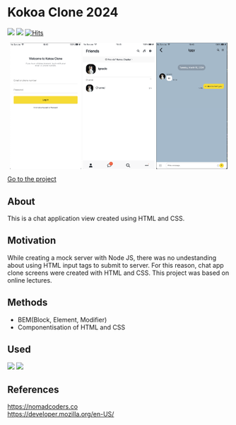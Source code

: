 # Kokoa Clone 2024
<img src="https://img.shields.io/badge/since-Mar.2024-basic"></a>
<img src="https://img.shields.io/badge/author-Ignacio Jaeseon Seo-basic"></a>
[![Hits](https://hits.seeyoufarm.com/api/count/incr/badge.svg?url=https%3A%2F%2Fgithub.com%2FIgnacioSEO%2Fkokoa-clone-2024&count_bg=%2328D9DB&title_bg=%23555555&icon=&icon_color=%23E7E7E7&title=hits&edge_flat=false)](https://hits.seeyoufarm.com)
<p align="center">
 <img src = "img/loginViewImg.jpg" align="center" width = "32%">
 <img src = "img/friendsViewImg.jpg" align="center" width = "32%">
 <img src = "img/chatViewImg.jpg" align="center" width = "32%">
</p>

[Go to the project](https://ignacioseo.github.io/kokoa-clone-2024/)

## About
This is a chat application view created using HTML and CSS.

## Motivation
While creating a mock server with Node JS, there was no undestanding about using HTML input tags to submit to server. For this reason, chat app clone screens were created with HTML and CSS. This project was based on online lectures.

## Methods
  * BEM(Block, Element, Modifier)
  * Componentisation of HTML and CSS

## Used
<img src="https://img.shields.io/badge/Html-E34F26?style=flat&logo=html5&logoColor=white"> <img src="https://img.shields.io/badge/CSS-1572B6?style=flat&logo=css3&logoColor=white">

## References
https://nomadcoders.co  
https://developer.mozilla.org/en-US/